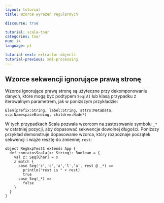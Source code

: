```yaml
---
layout: tutorial
title: Wzorce wyrażeń regularnych

discourse: true

tutorial: scala-tour
categories: tour
num: 14
language: pl

tutorial-next: extractor-objects
tutorial-previous: xml-processing
---
```


## Wzorce sekwencji ignorujące prawą stronę ##

Wzorce ignorujące prawą stronę są użyteczne przy dekomponowaniu danych, które mogą być podtypem `Seq[A]` lub klasą przypadku z iterowalnym parametrem, jak w poniższym przykładzie:

```
Elem(prefix:String, label:String, attrs:MetaData, scp:NamespaceBinding, children:Node*)
```

W tych przypadkach Scala pozwala wzorcom na zastosowanie symbolu `_*` w ostatniej pozycji, aby dopasować sekwencje dowolnej długości.
Poniższy przykład demonstruje dopasowanie wzorca, który rozpoznaje początek sekwencji i wiąże resztę do zmiennej `rest`:

```tut
object RegExpTest1 extends App {
  def containsScala(x: String): Boolean = {
    val z: Seq[Char] = x
    z match {
      case Seq('s','c','a','l','a', rest @ _*) =>
        println("rest is " + rest)
        true
      case Seq(_*) =>
        false
    }
  }
}
```
